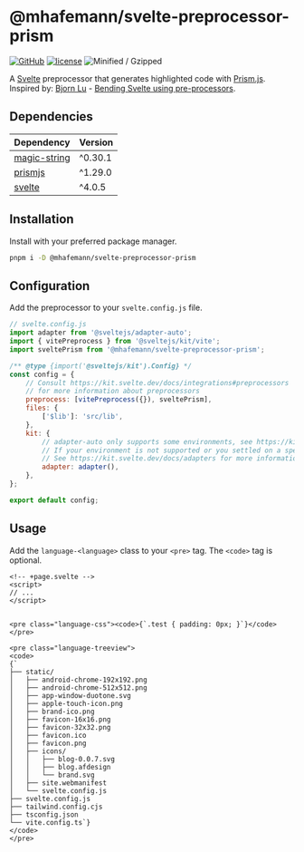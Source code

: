 # @mhafemann/svelte-preprocessor-prism
[![GitHub](https://img.shields.io/github/package-json/v/mhafemann/svelte-preprocessor-prism)](https://www.npmjs.com/package/mhafemann/svelte-preprocessor-prism) [![license](https://img.shields.io/github/license/mhafemann/svelte-preprocessor-prism)](https://github.com/mhafemann/svelte-preprocessor-prism/blob/main/LICENSE) ![Minified / Gzipped](https://img.shields.io/badge/Min%2FGzip%20-1.19%20KiB%20-blue)

A [Svelte](https://svelte.dev/) preprocessor that generates highlighted code with [Prism.js](https://prismjs.com/).
Inspired by: [Bjorn Lu](https://twitter.com/bluwyoo) - [Bending Svelte using pre-processors](https://www.youtube.com/watch?v=glp4iEBTkvQ).


## Dependencies
|Dependency|Version|
|---|---|
| [magic-string](https://www.npmjs.com/package/magic-string)| ^0.30.1 |
| [prismjs](https://www.npmjs.com/package/prismjs)| ^1.29.0 |
| [svelte](https://www.npmjs.com/package/svelte)| ^4.0.5 |

## Installation

Install with your preferred package manager.

```bash
pnpm i -D @mhafemann/svelte-preprocessor-prism
```

## Configuration

Add the preprocessor to your `svelte.config.js` file.

```javascript
// svelte.config.js
import adapter from '@sveltejs/adapter-auto';
import { vitePreprocess } from '@sveltejs/kit/vite';
import sveltePrism from '@mhafemann/svelte-preprocessor-prism';

/** @type {import('@sveltejs/kit').Config} */
const config = {
    // Consult https://kit.svelte.dev/docs/integrations#preprocessors
    // for more information about preprocessors
    preprocess: [vitePreprocess({}), sveltePrism],
    files: {
        ['$lib']: 'src/lib',
    },
    kit: {
        // adapter-auto only supports some environments, see https://kit.svelte.dev/docs/adapter-auto for a list.
        // If your environment is not supported or you settled on a specific environment, switch out the adapter.
        // See https://kit.svelte.dev/docs/adapters for more information about adapters.
        adapter: adapter(),
    },
};

export default config;
```

## Usage

Add the `language-<language>` class to your `<pre>` tag. The `<code>` tag is optional.


```svelte
<!-- +page.svelte -->
<script>
// ...
</script>


<pre class="language-css"><code>{`.test { padding: 0px; }`}</code></pre>

<pre class="language-treeview">
<code>
{`
├── static/
│   ├── android-chrome-192x192.png
│   ├── android-chrome-512x512.png
│   ├── app-window-duotone.svg
│   ├── apple-touch-icon.png
│   ├── brand-ico.png
│   ├── favicon-16x16.png
│   ├── favicon-32x32.png
│   ├── favicon.ico
│   ├── favicon.png
│   ├── icons/
│   │   ├── blog-0.0.7.svg
│   │   ├── blog.afdesign
│   │   └── brand.svg
│   ├── site.webmanifest
│   └── svelte.config.js
├── svelte.config.js
├── tailwind.config.cjs
├── tsconfig.json
└── vite.config.ts`}
</code>
</pre>
```